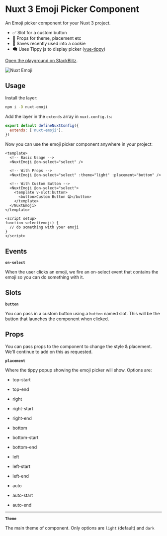 # Nuxt 3 Emoji Picker Component

An Emoji picker component for your Nuxt 3 project.

- ✅ Slot for a custom button
- 🔧 Props for theme, placement etc
- 🍪 Saves recently used into a cookie
- 🗨 Uses Tippy js to display picker ([vue-tippy](https://github.com/KABBOUCHI/vue-tippy))

[Open the playground on StackBlitz](https://stackblitz.com/github/timb-103/nuxt-emoji/tree/master?file=.playground%2Fapp.vue).

![Nuxt Emoji](https://i.ibb.co/Gdhy9Wq/image-2023-07-28-165052223.png)

## Usage

Install the layer:

```sh
npm i -D nuxt-emoji
```

Add the layer in the `extends` array in `nuxt.config.ts`:

```js
export default defineNuxtConfig({
  extends: ['nuxt-emoji'],
})
```

Now you can use the emoji picker component anywhere in your project:

```vue
<template>
  <!-- Basic Usage -->
  <NuxtEmoji @on-select="select" />

  <!-- With Props -->
  <NuxtEmoji @on-select="select" :theme="light" :placement="bottom" />

  <!-- With Custom Button -->
  <NuxtEmoji @on-select="select">
    <template v-slot:button>
      <button>Custom Button 😁</button>
    </template>
  </NuxtEmoji>
</template>

<script setup>
function select(emoji) {
  // do something with your emoji
}
</script>
```

## Events

**`on-select`**

When the user clicks an emoji, we fire an on-select event that contains the emoji so you can do something with it.

## Slots

**`button`**

You can pass in a custom button using a `button` named slot. This will be the button that launches the component when clicked.

## Props

You can pass props to the component to change the style & placement. We'll continue to add on this as requested.

**`placement`**

Where the tippy popup showing the emoji picker will show. Options are:

- top-start
- top-end

- right
- right-start
- right-end

- bottom
- bottom-start
- bottom-end

- left
- left-start
- left-end

- auto
- auto-start
- auto-end

---

**`Theme`**

The main theme of component. Only options are `light` (default) and `dark`
